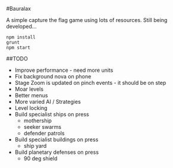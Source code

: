 #Bauralax

A simple capture the flag game using lots of resources. Still being developed...


```
npm install
grunt
npm start
```

##TODO
- Improve performance - need more units
- Fix background nova on phone
- Stage Zoom is updated on pinch events - it should be on step
- Moar levels
- Better menus
- More varied AI / Strategies
- Level locking
- Build specialist ships on press
    - mothership
    - seeker swarms
    - defender patrols
- Build specialist buildings on press
    - ship yard
- Build planetary defenses on press
    - 90 deg shield
